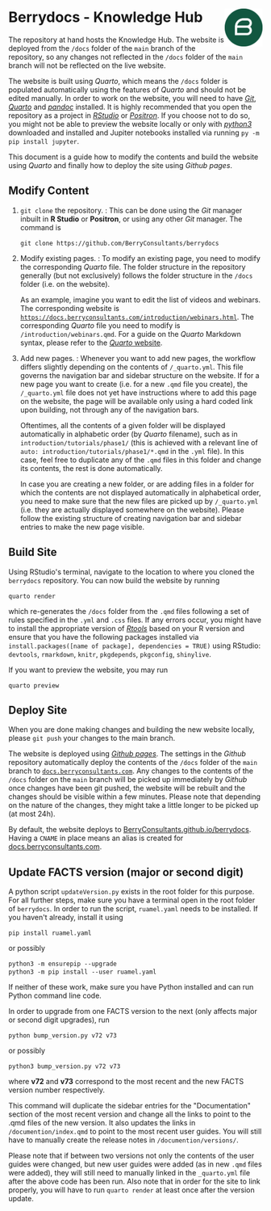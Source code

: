 # Berrydocs - Knowledge Hub <img src="media/berrylogo.png" align="right" width="75" alt="" />

The repository at hand hosts the Knowledge Hub. The website is deployed from the `/docs` folder of the `main` branch of the repository, so any changes not reflected in the `/docs` folder of the `main` branch will not be reflected on the live website.

The website is built using *Quarto*, which means the `/docs` folder is populated automatically using the features of *Quarto* and should not be edited manually. In order to work on the website, you will need to have [*Git*](https://git-scm.com/downloads), [*Quarto*](https://quarto.org/docs/get-started/) and [*pandoc*](https://pandoc.org/installing.html) installed. It is highly recommended that you open the repository as a project in [*RStudio*](https://posit.co/download/rstudio-desktop/) or [*Positron*](https://positron.posit.co). If you choose not to do so, you might not be able to preview the website locally or only with [*python3*](https://www.python.org/downloads/) downloaded and installed and Jupiter notebooks installed via running `py -m pip install jupyter`.

This document is a guide how to modify the contents and build the website using *Quarto* and finally how to deploy the site using *Github pages*. 

## Modify Content

1. `git clone` the repository.
: This can be done using the *Git* manager inbuilt in **R Studio** or **Positron**, or using any other *Git* manager. The command is 

    ```
    git clone https://github.com/BerryConsultants/berrydocs
    ```
    
2. Modify existing pages.
: To modify an existing page, you need to modify the corresponding *Quarto* file. The folder structure in the repository generally (but not exclusively) follows the folder structure in the `/docs` folder (i.e. on the website). 

    As an example, imagine you want to edit the list of videos and webinars. The corresponding website is [`https://docs.berryconsultants.com/introduction/webinars.html`](https://docs.berryconsultants.com/introduction/webinars.html). The corresponding *Quarto* file you need to modify is `/introduction/webinars.qmd`. For a guide on the *Quarto* Markdown syntax, please refer to the [*Quarto* website](https://quarto.org). 

3. Add new pages.
: Whenever you want to add new pages, the workflow differs slightly depending on the contents of `/_quarto.yml`. This file governs the navigation bar and sidebar structure on the website. If for a new page you want to create (i.e. for a new `.qmd` file you create), the `/_quarto.yml` file does not yet have instructions where to add this page on the website, the page will be available only using a hard coded link upon building, not through any of the navigation bars.

    Oftentimes, all the contents of a given folder will be displayed automatically in alphabetic order (by *Quarto* filename), such as in `introduction/tutorials/phase1/` (this is achieved with a relevant line of `auto: introduction/tutorials/phase1/*.qmd` in the `.yml` file). In this case, feel free to duplicate any of the `.qmd` files in this folder and change its contents, the rest is done automatically.

    In case you are creating a new folder, or are adding files in a folder for which the contents are not displayed automatically in alphabetical order, you need to make sure that the new files are picked up by `/_quarto.yml` (i.e. they are actually displayed somewhere on the website). Please follow the existing structure of creating navigation bar and sidebar entries to make the new page visible.

## Build Site

Using RStudio's terminal, navigate to the location to where you cloned the `berrydocs` repository. You can now build the website by running

```
quarto render
```

which re-generates the `/docs` folder from the `.qmd` files following a set of rules specified in the `.yml` and `.css` files. If any errors occur, you might have to install the appropriate version of [*Rtools*](https://cran.r-project.org/bin/windows/Rtools/) based on your R version and ensure that you have the following packages installed via `install.packages([name of package], dependencies = TRUE)` using RStudio: `devtools`, `rmarkdown`, `knitr`, `pkgdepends`, `pkgconfig`, `shinylive`.

If you want to preview the website, you may run 

```
quarto preview
```

## Deploy Site

When you are done making changes and building the new website locally, please `git push` your changes to the main branch.

The website is deployed using [*Github pages*](https://pages.github.com). The settings in the *Github* repository automatically deploy the contents of the `/docs` folder of the `main` branch to [`docs.berryconsultants.com`](docs.berryconsultants.com). Any changes to the contents of the `/docs` folder on the `main` branch will be picked up immediately by *Github* once changes have been git pushed, the website will be rebuilt and the changes should be visible within a few minutes. Please note that depending on the nature of the changes, they might take a little longer to be picked up (at most 24h). 

By default, the website deploys to [BerryConsultants.github.io/berrydocs](BerryConsultants.github.io/berrydocs). Having a `CNAME` in place means an alias is created for [docs.berryconsultants.com](docs.berryconsultants.com).

## Update FACTS version (major or second digit)

A python script `updateVersion.py` exists in the root folder for this purpose. For all further steps, make sure you have a terminal open in the root folder of `berrydocs`. In order to run the script, `ruamel.yaml` needs to be installed. If you haven't already, install it using

```
pip install ruamel.yaml
```

or possibly 

```
python3 -m ensurepip --upgrade
python3 -m pip install --user ruamel.yaml
```

If neither of these work, make sure you have Python installed and can run Python command line code. 

In order to upgrade from one FACTS version to the next (only affects major or second digit upgrades), run

```
python bump_version.py v72 v73
```

or possibly 

```
python3 bump_version.py v72 v73
```

where **v72** and **v73** correspond to the most recent and the new FACTS version number respectively. 

This command will duplicate the sidebar entries for the "Documentation" section of the most recent version and change all the links to point to the .qmd files of the new version. It also updates the links in `/documention/index.qmd` to point to the most recent user guides. You will still have to manually create the release notes in `/documention/versions/`.

Please note that if between two versions not only the contents of the user guides were changed, but new user guides were added (as in new `.qmd` files were added), they will still need to manually linked in the `_quarto.yml` file after the above code has been run. Also note that in order for the site to link properly, you will have to run `quarto render` at least once after the version update.